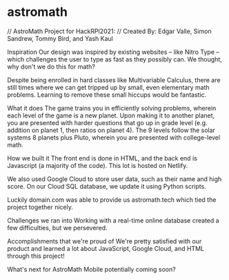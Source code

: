 # astromath
// AstroMath Project for HackRPI2021:
// Created By: Edgar Valle, Simon Sandrew, Tommy Bird, and Yash Kaul

Inspiration
Our design was inspired by existing websites – like Nitro Type – which challenges the user to type as fast as they possibly can. We thought, why don't we do this for math?

Despite being enrolled in hard classes like Multivariable Calculus, there are still times where we can get tripped up by small, even elementary math problems. Learning to remove these small hiccups would be fantastic.

What it does
The game trains you in efficiently solving problems, wherein each level of the game is a new planet. Upon making it to another planet, you are presented with harder questions that go up in grade level (e.g. addition on planet 1, then ratios on planet 4). The 9 levels follow the solar systems 8 planets plus Pluto, wherein you are presented with college-level math.

How we built it
The front end is done in HTML, and the back end is Javascript (a majority of the code). This lot is hosted on Netlify.

We also used Google Cloud to store user data, such as their name and high score. On our Cloud SQL database, we update it using Python scripts.

Luckily domain.com was able to provide us astromath.tech which tied the project together nicely.

Challenges we ran into
Working with a real-time online database created a few difficulties, but we persevered.

Accomplishments that we're proud of
We're pretty satisfied with our product and learned a lot about JavaScript, Google Cloud, and HTML through this project!

What's next for AstroMath
Mobile potentially coming soon?
